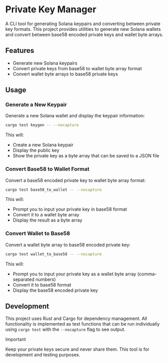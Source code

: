 # Private Key Manager

A CLI tool for generating Solana keypairs and converting between private key formats. This project provides utilities to generate new Solana wallets and convert between base58 encoded private keys and wallet byte arrays.

## Features

- Generate new Solana keypairs
- Convert private keys from base58 to wallet byte array format
- Convert wallet byte arrays to base58 private keys

## Usage

### Generate a New Keypair

Generate a new Solana wallet and display the keypair information:

```bash
cargo test keygen -- --nocapture
```

This will:
- Create a new Solana keypair
- Display the public key
- Show the private key as a byte array that can be saved to a JSON file

### Convert Base58 to Wallet Format

Convert a base58 encoded private key to wallet byte array format:

```bash
cargo test base58_to_wallet -- --nocapture
```

This will:
- Prompt you to input your private key in base58 format
- Convert it to a wallet byte array
- Display the result as a byte array

### Convert Wallet to Base58

Convert a wallet byte array to base58 encoded private key:

```bash
cargo test wallet_to_base58 -- --nocapture
```

This will:
- Prompt you to input your private key as a wallet byte array (comma-separated numbers)
- Convert it to base58 format
- Display the base58 encoded private key

## Development

This project uses Rust and Cargo for dependency management. All functionality is implemented as test functions that can be run individually using `cargo test` with the `--nocapture` flag to see output.

> [!IMPORTANT]  
> Keep your private keys secure and never share them. This tool is for development and testing purposes.
